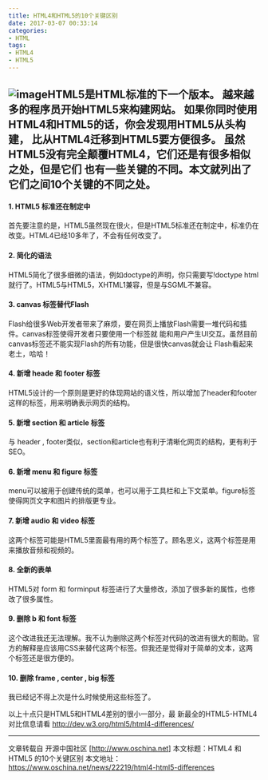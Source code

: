 ```yaml
---
title: HTML4和HTML5的10个关键区别
date: 2017-03-07 00:33:14
categories:
- HTML
tags:
- HTML4
- HTML5
---
```

![image](https://static.oschina.net/uploads/files/html5.png)HTML5是HTML标准的下一个版本。
越来越多的程序员开始HTML5来构建网站。 如果你同时使用HTML4和HTML5的话，你会发现用HTML5从头构建，
比从HTML4迁移到HTML5要方便很多。 虽然HTML5没有完全颠覆HTML4，它们还是有很多相似之处，但是它们
也有一些关键的不同。本文就列出了它们之间10个关键的不同之处。
---

#### 1. HTML5 标准还在制定中
首先要注意的是，HTML5虽然现在很火，但是HTML5标准还在制定中，标准仍在改变。HTML4已经10多年了，不会有任何改变了。

#### 2. 简化的语法
HTML5简化了很多细微的语法，例如doctype的声明，你只需要写!doctype html就行了。HTML5与HTML5，XHTML1兼容，但是与SGML不兼容。

#### 3. canvas 标签替代Flash
Flash给很多Web开发者带来了麻烦，要在网页上播放Flash需要一堆代码和插件。canvas标签使得开发者只要使用一个标签就 能和用户产生UI交互。虽然目前canvas标签还不能实现Flash的所有功能，但是很快canvas就会让 Flash看起来老土，哈哈！

#### 4. 新增 heade 和 footer 标签
HTML5设计的一个原则是更好的体现网站的语义性，所以增加了header和footer这样的标签，用来明确表示网页的结构。

#### 5. 新增 section 和 article 标签
与 header , footer类似，section和article也有利于清晰化网页的结构，更有利于SEO。

#### 6. 新增 menu 和 figure 标签
menu可以被用于创建传统的菜单，也可以用于工具栏和上下文菜单。figure标签使得网页文字和图片的排版更专业。

#### 7. 新增 audio 和 video 标签
这两个标签可能是HTML5里面最有用的两个标签了。顾名思义，这两个标签是用来播放音频和视频的。

#### 8. 全新的表单
HTML5对 form 和 forminput 标签进行了大量修改，添加了很多新的属性，也修改了很多属性。

#### 9. 删除 b 和 font 标签
这个改进我还无法理解。我不认为删除这两个标签对代码的改进有很大的帮助。官方的解释是应该用CSS来替代这两个标签。但我还是觉得对于简单的文本，这两个标签还是很方便的。

#### 10. 删除 frame , center , big 标签
我已经记不得上次是什么时候使用这些标签了。

以上十点只是HTML5和HTML4差别的很小一部分，最
新最全的HTML5-HTML4对比信息请看 http://dev.w3.org/html5/html4-differences/

---
文章转载自 开源中国社区 [http://www.oschina.net] 
本文标题：HTML4 和 HTML5 的10个关键区别
本文地址：https://www.oschina.net/news/22219/html4-html5-differences

